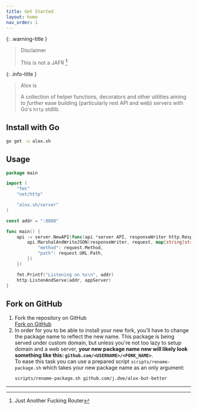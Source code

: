 ```yaml
---
title: Get Started
layout: home
nav_order: 1
---
```


{: .warning-title }
> Disclaimer
>
> This is not a JAFR [^1]

{: .info-title }
> Alox is
>
> A collection of helper functions, decorators and other utilities aiming to *further* ease building (particularly rest API and web) servers with Go's `http` stdlib.

## Install with Go

```bash
go get -u alox.sh
```

## Usage

```go
package main

import (
    "fmt"
    "net/http"

    "alox.sh/server"
)

const addr = ":8080"

func main() {
    api := server.NewAPI(func(api *server.API, responseWriter http.ResponseWriter, request *http.Request) {
        api.MarshalAndWriteJSON(responseWriter, request, map[string]string{
            "method": request.Method,
            "path": request.URL.Path,
        })
    })

    fmt.Printf("Listening on %s\n", addr)
    http.ListenAndServe(addr, appServer)
}
```

## Fork on GitHub

1. Fork the repository on GitHub
    <div class="mt-2"><a class="github-button" href="https://github.com/alox-sh/alox/fork" data-color-scheme="no-preference: light; light: light; dark: dark;" data-icon="octicon-repo-forked" data-size="large" aria-label="Fork alox-sh/alox on GitHub">Fork on GitHub</a></div>
2. In order for you to be able to install your new fork, you'll have to change the package name to reflect the new name. This package is being served under custom domain, but unless you're not too lazy to setup domain and a web server, **your new package name new will likely look something like this: `github.com/<USERNAME>/<FORK_NAME>`**.<br/>To ease this task you can use a prepared script `scripts/rename-package.sh` which takes your new package name as an only argument:
    ```bash
    scripts/rename-package.sh github.com/j.doe/alox-but-better
    ```

----

[^1]: Just Another Fucking Router
